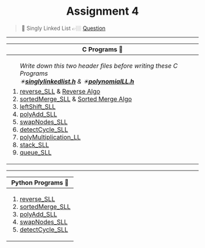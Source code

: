 <h1 align="center"> Assignment 4 </h1>

>💠 Singly Linked List 👉🏼 [Question](https://github.com/saha-indranil/DSA01/blob/main/Questions/Assignment-4%40DSALAB.txt)

---

|C Programs 🐸 | 
| ---------- |
| <ol>_Write down this two header files before writing these C Programs <br> ✴️[**singlylinkedlist.h**](https://github.com/saha-indranil/DSA01/blob/main/Linked%20List/C%20Programs%20%E2%98%A0%EF%B8%8F/Singly/singlylinkedlist.h) & ✴️[**polynomialLL.h**](https://github.com/saha-indranil/DSA01/blob/main/Linked%20List/C%20Programs%20%E2%98%A0%EF%B8%8F/Singly/polynomialLL.h)_<li> [reverse_SLL](https://github.com/saha-indranil/DSA01/blob/main/Linked%20List/C%20Programs%20%E2%98%A0%EF%B8%8F/Singly/reverse_SLL.c) & [Reverse Algo](https://github.com/saha-indranil/DSA01/blob/main/Linked%20List/Algorithms%20%F0%9F%93%9D/ReverseAlgo.txt)</li> <li> [sortedMerge_SLL](https://github.com/saha-indranil/DSA01/blob/main/Linked%20List/C%20Programs%20%E2%98%A0%EF%B8%8F/Singly/sortedMerge_SLL.c) & [Sorted Merge Algo](https://github.com/saha-indranil/DSA01/blob/main/Linked%20List/Algorithms%20%F0%9F%93%9D/Sorted%20Merge%20Algo.txt)</li> <li> [leftShift_SLL](https://github.com/saha-indranil/DSA01/blob/main/Linked%20List/C%20Programs%20%E2%98%A0%EF%B8%8F/Singly/leftShift_SLL.c)</li> <li> [polyAdd_SLL](https://github.com/saha-indranil/DSA01/blob/main/Linked%20List/C%20Programs%20%E2%98%A0%EF%B8%8F/Singly/polyAdd_SLL.c)</li> <li> [swapNodes_SLL](https://github.com/saha-indranil/DSA01/blob/main/Linked%20List/C%20Programs%20%E2%98%A0%EF%B8%8F/Singly/swapNodes.c)</li> <li> [detectCycle_SLL](https://github.com/saha-indranil/DSA01/blob/main/Linked%20List/C%20Programs%20%E2%98%A0%EF%B8%8F/Singly/detectCycle_SLL.c)</li> <li> [polyMultiplication_LL](https://github.com/saha-indranil/DSA01/blob/main/Linked%20List/C%20Programs%20%E2%98%A0%EF%B8%8F/Singly/polyMultiplication_LL.c)</li> <li> [stack_SLL](https://github.com/saha-indranil/DSA01/blob/main/Linked%20List/C%20Programs%20%E2%98%A0%EF%B8%8F/stack_SLL.c)</li> <li> [queue_SLL](https://github.com/saha-indranil/DSA01/blob/main/Linked%20List/C%20Programs%20%E2%98%A0%EF%B8%8F/queue_SLL.c)</li></ol> |

---

|Python Programs 🐍|
|---|
|<ol><li> [reverse_SLL](https://github.com/saha-indranil/DSA01/blob/main/Linked%20List/Python%20Programs%20%F0%9F%90%8D/Singly/reverse_SLL.py) </li><li> [sortedMerge_SLL](https://github.com/saha-indranil/DSA01/blob/main/Linked%20List/Python%20Programs%20%F0%9F%90%8D/Singly/sortedMerge_SLL.py)</li> <li> [polyAdd_SLL](https://github.com/saha-indranil/DSA01/blob/main/Linked%20List/Python%20Programs%20%F0%9F%90%8D/Singly/polyAdd_SLL.py)</li> <li> [swapNodes_SLL](https://github.com/saha-indranil/DSA01/blob/main/Linked%20List/Python%20Programs%20%F0%9F%90%8D/Singly/swapNodes_SLL.py)</li> <li> [detectCycle_SLL](https://github.com/saha-indranil/DSA01/blob/main/Linked%20List/Python%20Programs%20%F0%9F%90%8D/Singly/detectCycle_SLL.py)</li></ol>|
